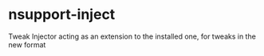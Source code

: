 # nsupport-inject
Tweak Injector acting as an extension to the installed one, for tweaks in the new format
